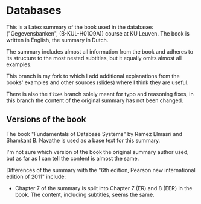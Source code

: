 Databases
=========

This is a Latex summary of the book used in the databases ("Gegevensbanken", (B-KUL-H01O9A)) course at KU Leuven. The book is written in English, the summary in Dutch. 

The summary includes almost all information from the book and adheres to its structure to the most nested subtitles, but it equally omits almost all examples.

This branch is my fork to which I add additional explanations from the books' examples and other sources (slides) where I think they are useful.

There is also the ``fixes`` branch solely meant for typo and reasoning fixes, in this branch the content of the original summary has not been changed.

## Versions of the book

The book "Fundamentals of Database Systems" by Ramez Elmasri and Shamkant B. Navathe is used as a base text for this summary.

I'm not sure which version of the book the original summary author used, but as far as I can tell the content is almost the same.

Differences of the summary with the "6th edition, Pearson new international edition of 2011" include:
- Chapter 7 of the summary is split into Chapter 7 (ER) and 8 (EER) in the book. The content, including subtitles, seems the same.
